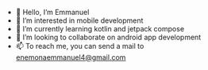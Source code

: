 - 👋 Hello, I’m Emmanuel
- 👀 I’m interested in mobile development
- 🌱 I’m currently learning kotlin and jetpack compose
- 💞️ I’m looking to collaborate on android app development
- 📫 To reach me, you can send a mail to enemonaemmanuel4@gmail.com

<!---
Emmanuel-06/Emmanuel-06 is a ✨ special ✨ repository because its `README.md` (this file) appears on your GitHub profile.
You can click the Preview link to take a look at your changes.
--->
